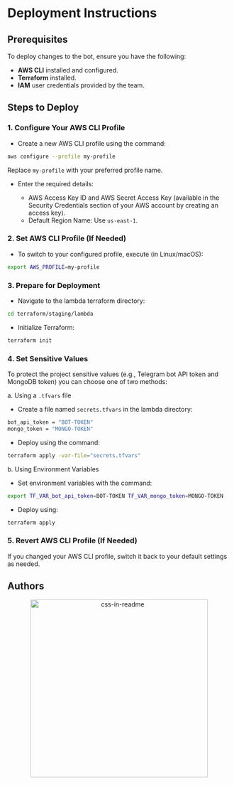 # Deployment Instructions

## Prerequisites

To deploy changes to the bot, ensure you have the following:

- **AWS CLI** installed and configured.
- **Terraform** installed.
- **IAM** user credentials provided by the team.

## Steps to Deploy

### 1. Configure Your AWS CLI Profile

- Create a new AWS CLI profile using the command:

```bash
aws configure --profile my-profile
```

Replace <code>my-profile</code> with your preferred profile name.

- Enter the required details:

  - AWS Access Key ID and AWS Secret Access Key (available in the Security Credentials section of your AWS account by creating an access key).
  - Default Region Name: Use <code>us-east-1</code>.

### 2. Set AWS CLI Profile (If Needed)

- To switch to your configured profile, execute (in Linux/macOS):

```bash
export AWS_PROFILE=my-profile
```

### 3. Prepare for Deployment

- Navigate to the lambda terraform directory:

```bash
cd terraform/staging/lambda
```

- Initialize Terraform:

```bash
terraform init
```

### 4. Set Sensitive Values

To protect the project sensitive values (e.g., Telegram bot API token and MongoDB token) you can choose one of two methods:

a. Using a <code>.tfvars</code> file

- Create a file named <code>secrets.tfvars</code> in the lambda directory:

```bash
bot_api_token = "BOT-TOKEN"
mongo_token = "MONGO-TOKEN"
```

- Deploy using the command:

```bash
terraform apply -var-file="secrets.tfvars"
```

b. Using Environment Variables

- Set environment variables with the command:

```bash
export TF_VAR_bot_api_token=BOT-TOKEN TF_VAR_mongo_token=MONGO-TOKEN
```

- Deploy using:

```bash
terraform apply
```

### 5. Revert AWS CLI Profile (If Needed)

If you changed your AWS CLI profile, switch it back to your default settings as needed.

## Authors

<div align="center">
    <img src="authors.svg" width="400" height="400" alt="css-in-readme">
</div>
